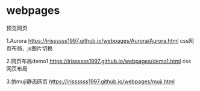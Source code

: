 # webpages
预览网页

1.Aurora  https://irissssss1997.github.io/webpages/Aurora/Aurora.html       css网页布局、js图片切换

2.网页布局demo1 https://irissssss1997.github.io/webpages/demo1.html   css网页布局

3.仿muji静态网页 https://irissssss1997.github.io/webpages/muji.html   

